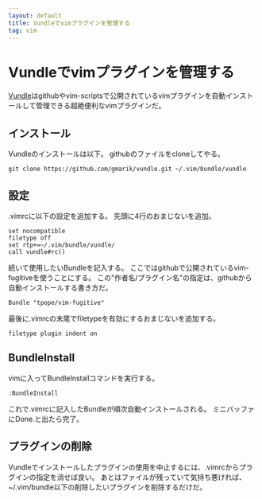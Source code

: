 ```yaml
---
layout: default
title: Vundleでvimプラグインを管理する
tag: vim
---
```


# Vundleでvimプラグインを管理する

[Vundle](https://github.com/gmarik/vundle)はgithubやvim-scriptsで公開されているvimプラグインを自動インストールして管理できる超絶便利なvimプラグインだ。

## インストール

Vundleのインストールは以下。
githubのファイルをcloneしてやる。

    git clone https://github.com/gmarik/vundle.git ~/.vim/bundle/vundle

## 設定

.vimrcに以下の設定を追加する。
先頭に4行のおまじないを追加。

    set nocompatible
    filetype off
    set rtp+=~/.vim/bundle/vundle/
    call vundle#rc()

続いて使用したいBundleを記入する。
ここではgithubで公開されているvim-fugitiveを使うことにする。
この"作者名/プラグイン名"の指定は、githubから自動インストールする書き方だ。

    Bundle "tpope/vim-fugitive"

最後に.vimrcの末尾でfiletypeを有効にするおまじないを追加する。

    filetype plugin indent on

## BundleInstall

vimに入ってBundleInstallコマンドを実行する。

    :BundleInstall

これで.vimrcに記入したBundleが順次自動インストールされる。
ミニバッファにDone.と出たら完了。

## プラグインの削除

Vundleでインストールしたプラグインの使用を中止するには、.vimrcからプラグインの指定を消せば良い。
あとはファイルが残っていて気持ち悪ければ、~/.vim/bundle以下の削除したいプラグインを削除するだけだ。
